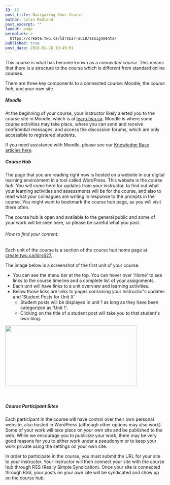 ```yaml
---
ID: 12
post_title: Navigating Your Course
author: Colin Madland
post_excerpt: ""
layout: page
permalink: >
  https://create.twu.ca/ldrs627-su18/assignments/
published: true
post_date: 2018-01-20 19:49:01
---
```

This course is what has become known as a _connected course_. This means that there is a structure to the course which is different from standard online courses.

There are three key components to a connected course: Moodle, the _course hub_, and your own site.

##### Moodle

At the beginning of your course, your instructor likely alerted you to the course site in Moodle, which is at [learn.twu.ca](https://learn.twu.ca). Moodle is where some course activities may take place, where you can send and receive confidential messages, and access the discussion forums, which are only accessible to registered students.

If you need assistance with Moodle, please see our [Knowledge Base articles here](https://trinitywestern.teamdynamix.com/TDClient/KB/Default?CategoryID=4592).

##### Course Hub

The page that you are reading right now is hosted on a website in our digital learning environment in a tool called WordPress. This website is the _course hub_. You will come here for updates from your instructor, to find out what your learning activities and assessments will be for the course, and also to read what your colleagues are writing in response to the prompts in the course. You might want to bookmark the course hub page, as you will visit there often.

The course hub is open and available to the general public and some of your work will be seen here, so please be careful what you post.
<h6>How to find your content.</h6>
Each unit of the course is a section of the course hub home page at <a href="https://create.twu.ca/ldrs627">create.twu.ca/ldrs627.</a>

The image below is a screenshot of the first unit of your course.
<ul>
 	<li>You can see the menu bar at the top. You can hover over 'Home' to see links to the course timeline and a complete list of your assignments.</li>
 	<li>Each unit will have links to a unit overview and learning activities.</li>
 	<li>Below those links are links to pages containing your Instructor's updates and 'Student Posts for Unit X'
<ul>
 	<li>Student posts will be displayed in unit 1 as long as they have been categorized as 'Unit 1'.</li>
 	<li>Clicking on the title of a student post will take you to that student's own blog.</li>
</ul>
</li>
</ul>
<img class="alignleft  wp-image-1536" src="http://create.twu.ca/ldrs627-su18/files/2018/10/627-home-e1540502074138-300x138.png" alt="" width="413" height="190" />

&nbsp;
<h5></h5>
<h5></h5>
<h5></h5>
<h5></h5>
<h5>Course Participant Sites</h5>
Each participant in the course will have control over their own personal website, also hosted in WordPress (although other options may also work). Some of your work will take place on your own site and be published to the web. While we encourage you to publicize your work, there may be very good reasons for you to either work under a pseudonym or to keep your work private using the settings on your own site.

In order to participate in the course, you must submit the URL for your site to your instructor. Your instructor will then connect your site with the course hub through RSS (Really Simple Syndication). Once your site is connected through RSS, your posts on your own site will be syndicated and show up on the course hub.